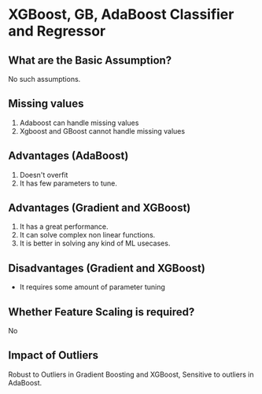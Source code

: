 # XGBoost, GB, AdaBoost Classifier and Regressor


## What are the Basic Assumption?
No such assumptions.

## Missing values
1. Adaboost can handle missing values
2. Xgboost and GBoost cannot handle missing values


## Advantages (AdaBoost)
1. Doesn't overfit
2. It has few parameters to tune.

## Advantages (Gradient and XGBoost)
1. It has a great performance.
2. It can solve complex non linear functions.
3. It is better in solving any kind of ML usecases.

## Disadvantages (Gradient and XGBoost)
- It requires some amount of parameter tuning

## Whether Feature Scaling is required?
No

## Impact of Outliers
Robust to Outliers in Gradient Boosting and XGBoost, Sensitive to outliers in AdaBoost.
